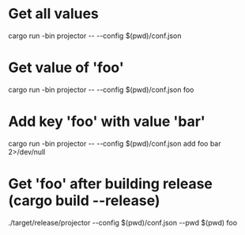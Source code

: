 # Get all values

cargo run -bin projector -- --config $(pwd)/conf.json

# Get value of 'foo'

cargo run -bin projector -- --config $(pwd)/conf.json foo

# Add key 'foo' with value 'bar'

cargo run -bin projector -- --config $(pwd)/conf.json add foo bar 2>/dev/null

# Get 'foo' after building release (cargo build --release)

./target/release/projector --config $(pwd)/conf.json --pwd $(pwd) foo
